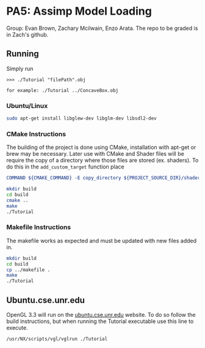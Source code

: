 # PA5: Assimp Model Loading

Group: Evan Brown, Zachary Mcilwain, Enzo Arata.
The repo to be graded is in Zach's github.

## Running

Simply run

    >>> ./Tutorial "filePath".obj

    for example: ./Tutorial ../ConcaveBox.obj

### Ubuntu/Linux
```bash
sudo apt-get install libglew-dev libglm-dev libsdl2-dev
```

### CMake Instructions
The building of the project is done using CMake, installation with apt-get or brew may be necessary. Later use with CMake and Shader files will be require the copy of a directory where those files are stored (ex. shaders). To do this in the ```add_custom_target``` function place
```cmake
COMMAND ${CMAKE_COMMAND} -E copy_directory ${PROJECT_SOURCE_DIR}/shaders/ ${CMAKE_CURRENT_BINARY_DIR}/shaders
```

```bash
mkdir build
cd build
cmake ..
make
./Tutorial
```

### Makefile Instructions
The makefile works as expected and must be updated with new files added in.

```bash
mkdir build
cd build
cp ../makefile .
make
./Tutorial
```

## Ubuntu.cse.unr.edu
OpenGL 3.3 will run on the [ubuntu.cse.unr.edu](https://ubuntu.cse.unr.edu/) website. To do so follow the build instructions, but when running the Tutorial executable use this line to execute.
```bash
/usr/NX/scripts/vgl/vglrun ./Tutorial
```
